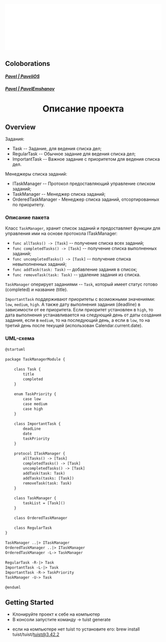![Image alt](https://github.com/Pave1iOS/SeeFood/blob/main/image.png)

<h2>Coloborations</h2>
<h5><a href="https://github.com/Pave1iOS" target="_blank">Pavel | PaveliOS </a></h5>
<h5><a href="https://github.com/PavelEmshanov" target="_blank">Pavel | PavelEmshanov </a></h5>

<h1 align="center">Описание проекта</h1>

## Overview

Задания:
- Task -- Задание, для ведения списка дел;
- RegularTask -- Обычное задание для ведения списка дел;
- ImportantTask -- Важное задание с приоритетом для ведения списка дел.

Менеджеры списка заданий:
- ITaskManager -- Протокол предоставляющий управление списком заданий;
- TaskManager -- Менеджер списка заданий;
- OrderedTaskManager - Менеджер списка заданий, отсортированных по приоритету.

### Описание пакета
Класс `TaskManager`, хранит список заданий и предоставляет функции для управления ими на основе протокола ITaskManager:

- `func allTasks() -> [Task]` -- получение списка всех заданий;
- `func completedTasks() -> [Task]` -- получение списка выполненных заданий;
- `func uncompletedTasks() -> [Task]` -- получение списка невыполненных заданий;
- `func addTask(task: Task)` -- добавление задания в список;
- `func removeTask(task: Task)` -- удаление задания из списка.

`TaskManager` оперирует заданиями -- `Task`, который имеет статус готово (completed) и название (title).

`ImportantTask` поддерживают приоритеты с возможными значениями: `low`, `medium`, `high`. 
А также дату выполнения задания (deadline) в зависимости от ее приоритета. 
Если приоритет установлен в `high`, то дата выполнения устанавливается на следующий день от даты создания задания, 
если в `medium`, то на последующий день, а если в `low`, то на третий день после текущей 
(использован Calendar.current.date).

### UML-схема 

```plantuml
@startuml

package TaskManagerModule {

	class Task {
		title
		completed
	}

	enum TaskPriority {
		case low
		case medium
		case high
	}

	class ImportantTask {
		deadLine
		date
		taskPriority
	}

	protocol ITaskManager {
		allTasks() -> [Task]
		completedTasks() -> [Task]
		uncompletedTasks() -> [Task]
		addTask(task: Task)
		addTasks(tasks: [Task])
		removeTask(task: Task)
	}

	class TaskManager {
		taskList = [Task]()
	}

	class OrderedTaskManager

	class RegularTask
}

TaskManager ..|> ITaskManager 
OrderedTaskManager ..|> ITaskManager 
OrderedTaskManager -L-> TaskManager

RegularTask -R-|> Task
ImportantTask -L-|> Task
ImportantTask -R-> TaskPriority
TaskManager -U-> Task

@enduml
```



## Getting Started

- Клонируйте проект к себе на компьютер
- В консоли запустите команду -> tuist generate

* если на компьютере нет tuist то установите его:
brew install tuist/tuist/tuist@3.42.2
